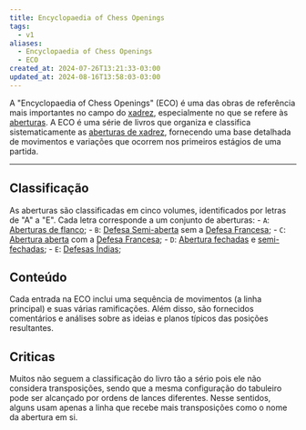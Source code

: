 ```yaml
---
title: Encyclopaedia of Chess Openings
tags:
  - v1
aliases:
  - Encyclopaedia of Chess Openings
  - ECO
created_at: 2024-07-26T13:21:33-03:00
updated_at: 2024-08-16T13:58:03-03:00
---
```


A "Encyclopaedia of Chess Openings" (ECO) é uma das obras de referência mais importantes no campo do [xadrez](../06/Xadrez.md), especialmente no que se refere às [aberturas](../../../../rascunhos/2024/07/26/Xadrez_Aberturas.md). A ECO é uma série de livros que organiza e classifica sistematicamente as [aberturas de xadrez](../../../../rascunhos/2024/07/26/Xadrez_Aberturas.md), fornecendo uma base detalhada de movimentos e variações que ocorrem nos primeiros estágios de uma partida. 

---

## Classificação
As aberturas são classificadas em cinco volumes, identificados por letras de "A" a "E". Cada letra corresponde a um conjunto de aberturas:
	- `A`: [Aberturas de flanco](../../../../rascunhos/2024/07/26/Xadrez_Aberturas_de_flanco.md);
	- `B`: [Defesa Semi-aberta](../../../../ideias/2024/07/07/Xadrez_Defesas_Semiabertas.md) sem a [Defesa Francesa](../../../../ideias/2024/07/07/Xadrez_Defesa_Francesa.md);
	- `C`: [Abertura aberta](../../../../ideias/2024/07/07/Xadrez_Aberturas_abertas.md) com a [Defesa Francesa](../../../../ideias/2024/07/07/Xadrez_Defesa_Francesa.md);
	- `D`: [Abertura fechadas](../../../../ideias/2024/07/07/Aberturas_fechadas.md) e [semi-fechadas](../../../../ideias/2024/07/07/Xadrez_Aberturas_semi_fechadas.md);
	- `E`: [Defesas Índias](../../../../ideias/2024/07/07/Xadrez_Defesas_indias.md);

## Conteúdo
Cada entrada na ECO inclui uma sequência de movimentos (a linha principal) e suas várias ramificações. Além disso, são fornecidos comentários e análises sobre as ideias e planos típicos das posições resultantes.

## Criticas
Muitos não seguem a classificação do livro tão a sério pois ele não considera transposições, sendo que a mesma configuração do tabuleiro pode ser alcançado por ordens de lances diferentes. Nesse sentidos, alguns usam apenas a linha que recebe mais transposições como o nome da abertura em si.